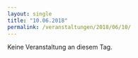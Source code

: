 ```yaml
---
layout: single
title: "10.06.2018"
permalink: /veranstaltungen/2018/06/10/
---
```


Keine Veranstaltung an diesem Tag.
